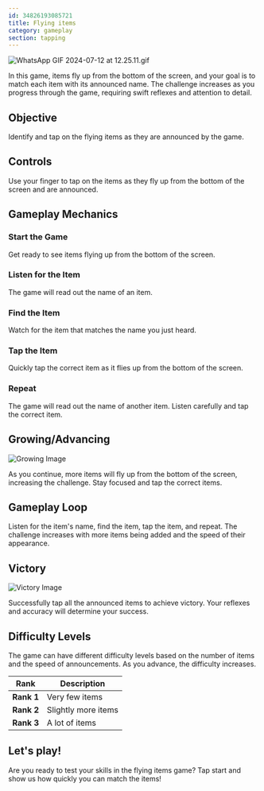 ```yaml
---
id: 34826193085721
title: Flying items
category: gameplay
section: tapping
---
```

![WhatsApp GIF 2024-07-12 at 12.25.11.gif](https://help.studycat.com/hc/article_attachments/34966795074969)

In this game, items fly up from the bottom of the screen, and your goal is to match each item with its announced name. The challenge increases as you progress through the game, requiring swift reflexes and attention to detail.

## Objective

Identify and tap on the flying items as they are announced by the game.

## Controls

Use your finger to tap on the items as they fly up from the bottom of the screen and are announced.

## Gameplay Mechanics

### Start the Game

Get ready to see items flying up from the bottom of the screen.

### Listen for the Item

The game will read out the name of an item.

### Find the Item

Watch for the item that matches the name you just heard.

### Tap the Item

Quickly tap the correct item as it flies up from the bottom of the screen.

### Repeat

The game will read out the name of another item. Listen carefully and tap the correct item.

## Growing/Advancing

![Growing Image](https://help.studycat.com/hc/article_attachments/34826217331225)

As you continue, more items will fly up from the bottom of the screen, increasing the challenge. Stay focused and tap the correct items.

## Gameplay Loop

Listen for the item's name, find the item, tap the item, and repeat. The challenge increases with more items being added and the speed of their appearance.

## Victory

![Victory Image](https://help.studycat.com/hc/article_attachments/34917314421785)

Successfully tap all the announced items to achieve victory. Your reflexes and accuracy will determine your success.

## Difficulty Levels

The game can have different difficulty levels based on the number of items and the speed of announcements. As you advance, the difficulty increases.

| Rank | Description |
| --- | --- |
| **Rank 1** | Very few items |
| **Rank 2** | Slightly more items |
| **Rank 3** | A lot of items |

## Let's play!

Are you ready to test your skills in the flying items game? Tap start and show us how quickly you can match the items!